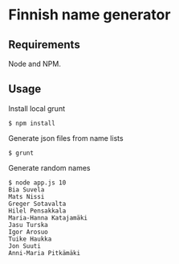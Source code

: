 # Finnish name generator

## Requirements

Node and NPM.

## Usage

Install local grunt

```
$ npm install
```

Generate json files from name lists

```
$ grunt
```

Generate random names

```
$ node app.js 10
Bia Suvela
Mats Nissi
Greger Sotavalta
Hilel Pensakkala
Maria-Hanna Katajamäki
Jasu Turska
Igor Arosuo
Tuike Haukka
Jon Suuti
Anni-Maria Pitkämäki
```
